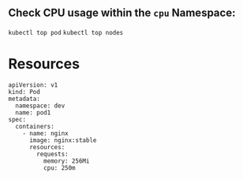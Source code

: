 ## Check CPU usage within the `cpu` Namespace:

`kubectl top pod`
`kubectl top nodes`

# Resources

```
apiVersion: v1
kind: Pod
metadata:
  namespace: dev
  name: pod1
spec:
  containers:
    - name: nginx
      image: nginx:stable
      resources:
        requests:
          memory: 256Mi
          cpu: 250m
```

